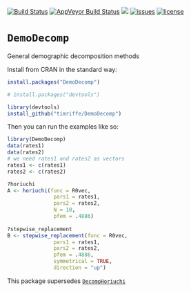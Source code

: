 [![Build Status](https://travis-ci.org/timriffe/DemoDecomp.svg?branch=master)](https://travis-ci.org/timriffe/DemoDecomp)
[![AppVeyor Build Status](https://ci.appveyor.com/api/projects/status/github/timriffe/DemoDecomp?branch=master&svg=true)](https://ci.appveyor.com/project/timriffe/DemoDecomp)
[![](https://img.shields.io/badge/devel%20version-1.0.1.9000-yellow.svg)](https://github.com/timriffe/DemoDecomp)
[![issues](https://img.shields.io/github/issues-raw/timriffe/DemoDecomp.svg)](https://github.com/timriffe/DemoDecomp/issues)
[![license](https://img.shields.io/badge/License-GPL%20v3-blue.svg)](https://github.com/timriffe/DemoDecomp/blob/master/LICENSE)
# `DemoDecomp`
General demographic decomposition methods

Install from CRAN in the standard way:
```r
install.packages("DemoDecomp")
```

```r
# install.packages("devtools")

library(devtools)
install_github("timriffe/DemoDecomp")
```

Then you can run the examples like so:

```r
library(DemoDecomp)
data(rates1)
data(rates2)
# we need rates1 and rates2 as vectors
rates1 <- c(rates1)
rates2 <- c(rates2)

?horiuchi
A <- horiuchi(func = R0vec,
               pars1 = rates1,
               pars2 = rates2,
               N = 10,
               pfem = .4886) 
               
?stepwise_replacement      
B <- stepwise_replacement(func = R0vec,
               pars1 = rates1,
               pars2 = rates2,
               pfem = .4886,
               symmetrical = TRUE,
               direction = "up")                
```

This package supersedes [`DecompHoriuchi`](https://github.com/timriffe/DecompHoriuchi)
